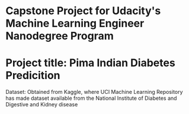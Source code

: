 
# Capstone Project for Udacity's Machine Learning Engineer Nanodegree Program

# Project title: Pima Indian Diabetes Predicition

Dataset: Obtained from Kaggle, where UCI Machine Learning Repository has made dataset available from the National Institute of Diabetes and Digestive and Kidney disease

